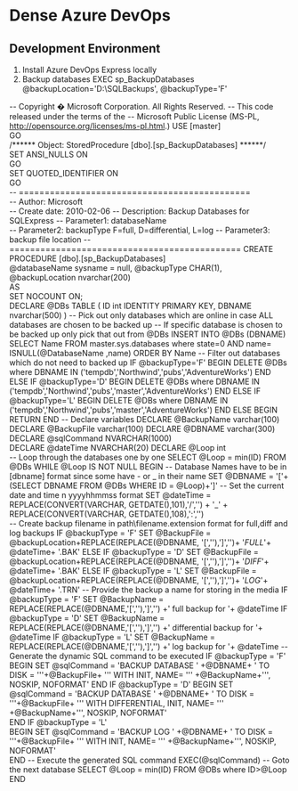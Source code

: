 # Dense Azure DevOps

## Development Environment
1. Install Azure DevOps Express locally
2. Backup databases
EXEC sp_BackupDatabases @backupLocation='D:\SQLBackups\', @backupType='F'











-- Copyright � Microsoft Corporation.  All Rights Reserved. 
-- This code released under the terms of the 
-- Microsoft Public License (MS-PL, http://opensource.org/licenses/ms-pl.html.) 
USE [master]  
GO  
/****** Object:  StoredProcedure [dbo].[sp_BackupDatabases] ******/  
SET ANSI_NULLS ON  
GO  
SET QUOTED_IDENTIFIER ON  
GO  
-- =============================================  
-- Author: Microsoft  
-- Create date: 2010-02-06 
-- Description: Backup Databases for SQLExpress 
-- Parameter1: databaseName  
-- Parameter2: backupType F=full, D=differential, L=log 
-- Parameter3: backup file location 
-- ============================================= 
CREATE PROCEDURE [dbo].[sp_BackupDatabases]   
            @databaseName sysname = null, 
            @backupType CHAR(1), 
            @backupLocation nvarchar(200)  
AS  
       SET NOCOUNT ON;  
            DECLARE @DBs TABLE 
            ( 
                  ID int IDENTITY PRIMARY KEY, 
                  DBNAME nvarchar(500) 
            ) 
             -- Pick out only databases which are online in case ALL databases are chosen to be backed up 
             -- If specific database is chosen to be backed up only pick that out from @DBs 
            INSERT INTO @DBs (DBNAME) 
            SELECT Name FROM master.sys.databases 
            where state=0 
            AND name= ISNULL(@DatabaseName ,name)
            ORDER BY Name
            -- Filter out databases which do not need to backed up 
            IF @backupType='F' 
                  BEGIN 
                  DELETE @DBs where DBNAME IN ('tempdb','Northwind','pubs','AdventureWorks') 
                  END 
            ELSE IF @backupType='D' 
                  BEGIN 
                  DELETE @DBs where DBNAME IN ('tempdb','Northwind','pubs','master','AdventureWorks') 
                  END 
            ELSE IF @backupType='L' 
                  BEGIN 
                  DELETE @DBs where DBNAME IN ('tempdb','Northwind','pubs','master','AdventureWorks') 
                  END 
            ELSE 
                  BEGIN 
                  RETURN 
                  END 
            -- Declare variables 
            DECLARE @BackupName varchar(100) 
            DECLARE @BackupFile varchar(100) 
            DECLARE @DBNAME varchar(300) 
            DECLARE @sqlCommand NVARCHAR(1000)  
	        DECLARE @dateTime NVARCHAR(20) 
            DECLARE @Loop int                   
            -- Loop through the databases one by one 
            SELECT @Loop = min(ID) FROM @DBs 
      WHILE @Loop IS NOT NULL 
      BEGIN 
-- Database Names have to be in [dbname] format since some have - or _ in their name 
      SET @DBNAME = '['+(SELECT DBNAME FROM @DBs WHERE ID = @Loop)+']' 
-- Set the current date and time n yyyyhhmmss format 
      SET @dateTime = REPLACE(CONVERT(VARCHAR, GETDATE(),101),'/','') + '_' +  REPLACE(CONVERT(VARCHAR, GETDATE(),108),':','')   
-- Create backup filename in path\filename.extension format for full,diff and log backups 
      IF @backupType = 'F' 
            SET @BackupFile = @backupLocation+REPLACE(REPLACE(@DBNAME, '[',''),']','')+ '_FULL_'+ @dateTime+ '.BAK' 
      ELSE IF @backupType = 'D' 
            SET @BackupFile = @backupLocation+REPLACE(REPLACE(@DBNAME, '[',''),']','')+ '_DIFF_'+ @dateTime+ '.BAK' 
      ELSE IF @backupType = 'L' 
            SET @BackupFile = @backupLocation+REPLACE(REPLACE(@DBNAME, '[',''),']','')+ '_LOG_'+ @dateTime+ '.TRN' 
-- Provide the backup a name for storing in the media 
      IF @backupType = 'F' 
            SET @BackupName = REPLACE(REPLACE(@DBNAME,'[',''),']','') +' full backup for '+ @dateTime 
      IF @backupType = 'D' 
            SET @BackupName = REPLACE(REPLACE(@DBNAME,'[',''),']','') +' differential backup for '+ @dateTime 
      IF @backupType = 'L' 
            SET @BackupName = REPLACE(REPLACE(@DBNAME,'[',''),']','') +' log backup for '+ @dateTime 
-- Generate the dynamic SQL command to be executed 
       IF @backupType = 'F'  
                  BEGIN 
               SET @sqlCommand = 'BACKUP DATABASE ' +@DBNAME+  ' TO DISK = '''+@BackupFile+ ''' WITH INIT, NAME= ''' +@BackupName+''', NOSKIP, NOFORMAT' 
                  END 
       IF @backupType = 'D' 
                  BEGIN 
               SET @sqlCommand = 'BACKUP DATABASE ' +@DBNAME+  ' TO DISK = '''+@BackupFile+ ''' WITH DIFFERENTIAL, INIT, NAME= ''' +@BackupName+''', NOSKIP, NOFORMAT'         
                  END 
       IF @backupType = 'L'  
                  BEGIN 
               SET @sqlCommand = 'BACKUP LOG ' +@DBNAME+  ' TO DISK = '''+@BackupFile+ ''' WITH INIT, NAME= ''' +@BackupName+''', NOSKIP, NOFORMAT'         
                  END 
-- Execute the generated SQL command 
       EXEC(@sqlCommand) 
-- Goto the next database 
SELECT @Loop = min(ID) FROM @DBs where ID>@Loop 
END 